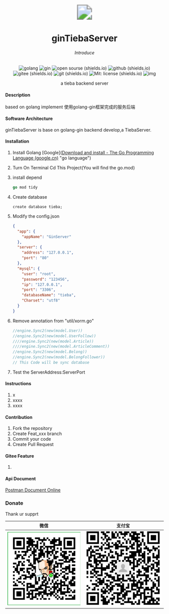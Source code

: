 
<div align=center></br></br></br>

<center> <img src="https://thirdqq.qlogo.cn/g?b=sdk&k=iaNcdgTAPWOS0JJseiafW1Dw&kti=ZIsqGgAAAAI&s=40&t=1638804590" style="zoom:300%;" /></center>

#  <center>ginTiebaServer</center>

###### <center>Introduce</center>

###### 							
![golang](https://img.shields.io/badge/golang-blue?logo=go) ![gin](https://img.shields.io/badge/gin-blue?logo=backend)  ![open sourse (shields.io)](https://img.shields.io/badge/open%20sourse-darkgreen?logo=opensourceinitiative)   ![github (shields.io)](https://img.shields.io/badge/github-grey?logo=github) ![gitee (shields.io)](https://img.shields.io/badge/gitee-orange?logo=gitee) ![git (shields.io)](https://img.shields.io/badge/git-lightblue?logo=git) ![Mit: license (shields.io)](https://img.shields.io/badge/Mit-license-blue?logo=bookstack) ![img](https://komarev.com/ghpvc/?username=cilang-ginTiebaServer&&style=flat-square)

<center>a tieba backend server</center>

</div>

#### Description
based on golang implement
使用golang-gin框架完成的服务后端

#### Software Architecture
ginTiebaServer is base on golang-gin backend develop,a TiebaServer.

#### Installation

1. Install Golang [Google]([Download and install - The Go Programming Language (google.cn)](https://golang.google.cn/doc/install) "go language")

2. Turn On Terminal Cd This Project(You will find the go.mod)

3. install depend

   ```go
   go mod tidy
   ```

4. Create database

   ```mysql
   create database tieba;
   ```

5. Modify the config.json

   ```json
   {
     "app": {
       "appName": "GinServer"
     },
     "server": {
       "address": "127.0.0.1",	
       "port": "80"
     },
     "mysql": {
       "user": "root",
       "password": "123456",
       "ip": "127.0.0.1",
       "port": "3306",
       "databaseName": "tieba",
       "Charset": "utf8"
     }
   }
   ```



6. Remove annotation from "util/xorm.go"

   ```go
   //engine.Sync2(new(model.User))
   //engine.Sync2(new(model.UserFollow))
   ////engine.Sync2(new(model.Article))
   ////engine.Sync2(new(model.ArticleComment))
   //engine.Sync2(new(model.Belong))
   //engine.Sync2(new(model.BelongFollower))
   // This Code will be sync database
   ```

7. Test the ServerAddress:ServerPort

#### Instructions

1.  x
2.  xxxx
3.  xxxx

#### Contribution

1.  Fork the repository
2.  Create Feat_xxx branch
3.  Commit your code
4.  Create Pull Request


#### Gitee Feature

1. 

#### Api Document


[Postman Document Online](https://documenter.getpostman.com/view/20660781/2s9YC5wrgi)


### Donate

Thank ur supprt

| <center>微信</center>                            | <center>支付宝</center>                       |
| ------------------------------------------------ | --------------------------------------------- |
| <center>![image](./gitImage/weixin.png)</center> | <center>![image](./gitImage/zfb.jpg)</center> |